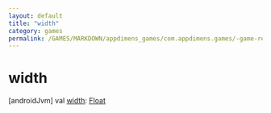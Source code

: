 ```yaml
---
layout: default
title: "width"
category: games
permalink: /GAMES/MARKDOWN/appdimens_games/com.appdimens.games/-game-rectangle/width.html
---
```


# width

[androidJvm]
val [width](width.md): [Float](https://kotlinlang.org/api/core/kotlin-stdlib/kotlin/-float/index.html)